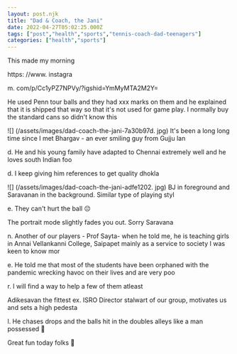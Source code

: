 ```yaml
---
layout: post.njk
title: "Dad & Coach, the Jani"
date: 2022-04-27T05:02:25.000Z
tags: ["post","health","sports","tennis-coach-dad-teenagers"]
categories: ["health","sports"]
---
```


This made my morning

https: //www. instagra

m. com/p/Cc1yPZ7NPVy/?igshid=YmMyMTA2M2Y=

He used Penn tour balls and they had xxx marks on them and he explained that it is shipped that way so that it's not used for game play. I normally buy the standard cans so didn't know this

![] (/assets/images/dad-coach-the-jani-7a30b97d. jpg) It's been a long long time since I met Bhargav - an ever smiling guy from Gujju lan

d. He and his young family have adapted to Chennai extremely well and he loves south Indian foo

d. I keep giving him references to get quality dhokla

![] (/assets/images/dad-coach-the-jani-adfe1202. jpg) BJ in foreground and Saravanan in the background. Similar type of playing styl

e. They can't hurt the ball 😔

The portrait mode slightly fades you out. Sorry Saravana

n. Another of our players - Prof Sayta- when he told me, he is teaching girls in Annai Vellankanni College, Saipapet mainly as a service to society I was keen to know mor

e. He told me that most of the students have been orphaned with the pandemic wrecking havoc on their lives and are very poo

r. I will find a way to help a few of them atleast

Adikesavan the fittest ex. ISRO Director stalwart of our group, motivates us and sets a high pedesta

l. He chases drops and the balls hit in the doubles alleys like a man possessed 👏

Great fun today folks 🌹
